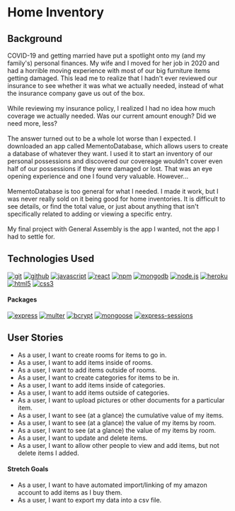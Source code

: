 # Home Inventory
## Background
COVID-19 and getting married have put a spotlight onto my (and my family's) personal finances. My wife and I moved for her job in 2020 and had a horrible moving experience with most of our big furniture items getting damaged. This lead me to realize that I hadn't ever reviewed our insurance to see whether it was what we actually needed, instead of what the insurance company gave us out of the box.<br/><br/>
While reviewing my insurance policy, I realized I had no idea how much coverage we actually needed. Was our current amount enough? Did we need more, less?<br/><br/>
The answer turned out to be a whole lot worse than I expected. I downloaded an app called MementoDatabase, which allows users to create a database of whatever they want. I used it to start an inventory of our personal possessions and discovered our covereage wouldn't cover even half of our possessions if they were damaged or lost. That was an eye opening experience and one I found very valuable. However...<br/><br/>
MementoDatabase is too general for what I needed. I made it work, but I was never really sold on it being good for home inventories. It is difficult to see details, or find the total value, or just about anything that isn't specifically related to adding or viewing a specific entry.<br/><br/>
My final project with General Assembly is the app I wanted, not the app I had to settle for.
## Technologies Used
[![git](https://img.shields.io/badge/-Git-F05032?style=for-the-badge&logo=git&logoColor=white)](https://git-scm.com/)
[![github](https://img.shields.io/badge/-GitHub-2e2e2e?style=for-the-badge&logo=github&logoColor=white)](https://github.com/)
[![javascript](https://img.shields.io/badge/-Javascript-e6d200?style=for-the-badge&logo=javascript&logoColor=white)](https://www.javascript.com/)
[![react](https://img.shields.io/badge/-ReactJS-61DBFB?style=for-the-badge&logo=React&logoColor=black)](https://reactjs.org/)
[![npm](https://img.shields.io/badge/-NPM-F9F9F9?style=for-the-badge&logo=npm&logoColor=white)](https://www.npmjs.com/)
[![mongodb](https://img.shields.io/badge/-MongoDB-13aa52?style=for-the-badge&logo=mongodb&logoColor=white)](https://www.mongodb.com/)
[![node.js](https://img.shields.io/badge/-Node.js-43853d?style=for-the-badge&logo=Node.js&logoColor=white)](https://nodejs.org/en/)
[![heroku](https://img.shields.io/badge/-Heroku-430098?style=for-the-badge&logo=heroku&logoColor=white)](https://www.heroku.com/)
[![html5](https://img.shields.io/badge/-HTML5-e34f26?style=for-the-badge&logo=html5&logoColor=white)](https://developer.mozilla.org/en-US/docs/Web/Guide/HTML/HTML5)
[![css3](https://img.shields.io/badge/-CSS3-0307fc?style=for-the-badge&logo=css3&logoColor=white)](https://developer.mozilla.org/en-US/docs/Web/CSS)
#### Packages
[![express](https://img.shields.io/badge/-Express-555555?style=for-the-badge)](https://www.npmjs.com/package/express)
[![multer](https://img.shields.io/badge/-Multer-555555?style=for-the-badge)](https://www.npmjs.com/package/multer)
[![bcrypt](https://img.shields.io/badge/-bcrypt-555555?style=for-the-badge)](https://www.npmjs.com/package/bcrypt)
[![mongoose](https://img.shields.io/badge/-Mongoose-555555?style=for-the-badge)](https://www.npmjs.com/package/mongoose)
[![express-sessions](https://img.shields.io/badge/-Session-555555?style=for-the-badge)](https://www.npmjs.com/package/express-session)
## User Stories
- As a user, I want to create rooms for items to go in.
- As a user, I want to add items inside of rooms.
- As a user, I want to add items outside of rooms.
- As a user, I want to create categories for items to be in.
- As a user, I want to add items inside of categories.
- As a user, I want to add items outside of categories.
- As a user, I want to upload pictures or other documents for a particular item.
- As a user, I want to see (at a glance) the cumulative value of my items.
- As a user, I want to see (at a glance) the value of my items by room.
- As a user, I want to see (at a glance) the value of my items by room.
- As a user, I want to update and delete items.
- As a user, I want to allow other people to view and add items, but not delete items I added.
#### Stretch Goals
- As a user, I want to have automated import/linking of my amazon account to add items as I buy them.
- As a user, I want to export my data into a csv file.

